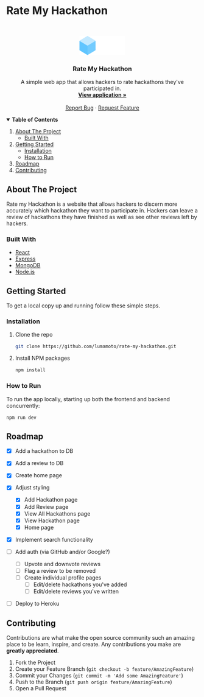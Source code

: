 # Rate My Hackathon

<!-- PROJECT LOGO -->
<br />
<p align="center">
  <a href="https://github.com/lumamoto/rate-my-hackathon">
    <img src="frontend/src/assets/RMH.png" alt="RMH Logo" height="50">
  </a>

  <h3 align="center">Rate My Hackathon</h3>

  <p align="center">
    A simple web app that allows hackers to rate hackathons they've participated in.
    <br />
    <a href="https://ratemyhackathon.online"><strong>View application »</strong></a>
    <br />
    <br />
    <a href="https://github.com/lumamoto/rate-my-hackathon/issues">Report Bug</a>
    ·
    <a href="https://github.com/lumamoto/rate-my-hackathon/issues">Request Feature</a>
  </p>
</p>



<!-- TABLE OF CONTENTS -->
<details open="open">
  <summary><b>Table of Contents</b></summary>
  <ol>
    <li>
      <a href="#about-the-project">About The Project</a>
      <ul>
        <li><a href="#built-with">Built With</a></li>
      </ul>
    </li>
    <li>
      <a href="#getting-started">Getting Started</a>
      <ul>
        <li><a href="#installation">Installation</a></li>
        <li><a href="#how-to-run">How to Run</a></li>
      </ul>
    </li>
    <li><a href="#roadmap">Roadmap</a></li>
    <li><a href="#contributing">Contributing</a></li>
  </ol>
</details>



<!-- ABOUT THE PROJECT -->
## About The Project

Rate my Hackathon is a website that allows hackers to discern more accurately which hackathon they want to participate in. Hackers can leave a review of hackathons they have finished as well as see other reviews left by hackers.


### Built With

* [React](https://reactjs.org/)
* [Express](http://expressjs.com/)
* [MongoDB](https://www.mongodb.com/)
* [Node.js](https://nodejs.org/en/)



<!-- GETTING STARTED -->
## Getting Started

To get a local copy up and running follow these simple steps.

### Installation

1. Clone the repo
   ```sh
   git clone https://github.com/lumamoto/rate-my-hackathon.git
   ```
2. Install NPM packages
   ```sh
   npm install
   ```


### How to Run

To run the app locally, starting up both the frontend and backend concurrently:
```sh
npm run dev
```


<!-- ROADMAP -->
## Roadmap

- [x] Add a hackathon to DB
- [x] Add a review to DB
- [x] Create home page
- [x] Adjust styling
  - [x] Add Hackathon page
  - [x] Add Review page
  - [x] View All Hackathons page
  - [x] View Hackathon page
  - [x] Home page
- [x] Implement search functionality
- [ ] Add auth (via GitHub and/or Google?)
  - [ ] Upvote and downvote reviews
  - [ ] Flag a review to be removed
  - [ ] Create individual profile pages
    - [ ] Edit/delete hackathons you've added
    - [ ] Edit/delete reviews you've written
- [ ] Deploy to Heroku



<!-- CONTRIBUTING -->
## Contributing

Contributions are what make the open source community such an amazing place to be learn, inspire, and create. Any contributions you make are **greatly appreciated**.

1. Fork the Project
2. Create your Feature Branch (`git checkout -b feature/AmazingFeature`)
3. Commit your Changes (`git commit -m 'Add some AmazingFeature'`)
4. Push to the Branch (`git push origin feature/AmazingFeature`)
5. Open a Pull Request